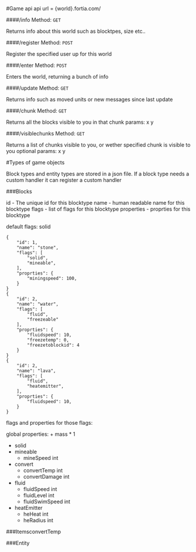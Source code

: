 #Game api
api url = {world}.fortia.com/

####/info
Method: `GET` 

Returns info about this world
such as blocktpes, size etc..

####/register
Method: `POST` 

Register the specified user up for this world

####/enter
Method: `POST`

Enters the world, returning a bunch of info

####/update
Method: `GET`

Returns info such as moved units or new messages since last update

####/chunk
Method: `GET`

Returns all the blocks visible to you in that chunk
params: x y

####/visiblechunks
Method: `GET`

Returns a list of chunks visible to you, or wether specified chunk is visible to you
optional params: x y

#Types of game objects

Block types and entity types are stored in a json file. 
If a block type needs a custom handler it can register a custom handler

###Blocks

id - The unique id for this blocktype
name - human readable name for this blocktype
flags - list of flags for this blocktype
properties - proprties for this blocktype
    
default flags:
    solid

    {
        "id": 1,
        "name": "stone",
        "flags": [
            "solid",
            "mineable",
        ],
        "proprties": {
            "miningspeed": 100,
        }
    }
    {
        "id": 2,
        "name": "water",
        "flags": [
            "fluid",
            "freezeable"
        ],
        "proprties": {
            "fluidspeed": 10,
            "freezetemp": 0,
            "freezetoblockid": 4
        }
    }
    {
        "id": 2,
        "name": "lava",
        "flags": [
            "fluid",
            "heatemitter",
        ],
        "proprties": {
            "fluidspeed": 10,
        }
    }

flags and properties for those flags:

global properties:
    + mass
        * 1

 - solid
 - mineable
     + mineSpeed int
 - convert
     + convertTemp int
     + convertDamage int
 - fluid
     + fluidSpeed int
     + fluidLevel int
     + fluidSwimSpeed int
 - heatEmitter
     + heHeat int
     + heRadius int

###ItemsconvertTemp

###Entity